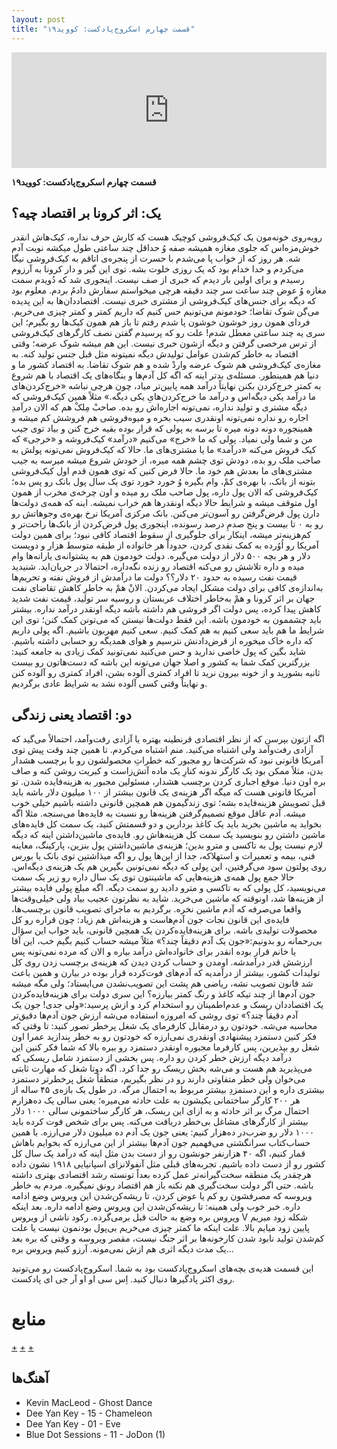 ```yaml
---
layout: post
title: "قسمت چهارم اسکروج‌پادکست: کووید۱۹"
---
```


<iframe sandbox="allow-same-origin allow-scripts allow-top-navigation allow-popups allow-forms" scrolling="no" width="100%" height="185" frameborder="0" src="https://embed.radiopublic.com/e?if=scrooge-podcast-Wka3nl&ge=s1!145816dd5ed52e9d2880d43201ac096326417e18"></iframe>


**قسمت چهارم اسکروج‌پادکست: کووید۱۹** 

## یک: اثر کرونا بر اقتصاد چیه؟

روبه‌روی خونه‌مون یک کیک‌فروشی کوچیک هست که کارش حرف نداره، کیک‌هاش انقدر خوش‌مزه‌اس که جلوی مغازه همیشه صفه وُ حداقل چند ساعتی طول میکشه نوبت آدم شه. هر روز که از خواب پا می‌شدم با حسرت از پنجره‌ی اتاقم به کیک‌فروشی نیگا می‌کردم و خدا خدام بود که یک روزی خلوت بشه. توی این گیر و دار کرونا به آرزوم رسیدم و برای اولین بار دیدم که خبری از صف نیست. اینجوری شد که دُویدم سمت مغازه وُ عوض چند ساعت سر چند دقیقه هرچی میخواستم سفارش دادمُ بردم. معلوم بود که دیگه برای جنس‌های کیک‌فروشی از مشتری خبری نیست. اقتصاددان‌ها به این پدیده می‌گن شوک تقاضا؛ خودمونم می‌تونیم حس کنیم که داریم کمتر و کمتر چیزی می‌خریم.
فردای همون روز خوشون خوشون پا شدم رفتم تا باز هم همون کیک‌ها رو بگیرم؛ این سری یه چند ساعتی معطل شدم! علت رو که پرسیدم گفتن نصف کارگرهای کیک‌فروشی از ترس مرخصی گرفتن و دیگه ازشون خبری نیست. این هم میشه شوک عرضه؛ وقتی اقتصاد به خاطر کم‌شدن عوامل تولیدش دیگه نمیتونه مثل قبل جنس تولید کنه. به مغازه‌ی کیک‌فروشی هم شوک عرضه واردْ شده و هم شوک تقاضا. به اقتصاد کشور ما و دنیا هم همینطور.
مسئله‌ی بدتر اینه که اگه کل آدم‌ها و بنگاه‌های یک اقتصاد با هم شروع به کمتر خرج‌کردن بکنن نهایتاً درآمد همه پایین‌تر میاد، چون هرچی نباشه «خرج‌کردن‌های ما درآمد یکی دیگه‌اس و درآمد ما خرج‌کردن‌هایِ یکی دیگه.» مثلاً همین کیک‌فروشی که دیگه مشتری و تولید نداره، نمی‌تونه اجاره‌اش رو بده. صاحبْ مِلکْ هم که الان درآمدِ اجاره رو نداره نمی‌تونه اونقدری سیب بخره و میوه‌فروشی هم فروشش کم میشه و همینجوره دونه دونه میره تا برسه به پولی که قرار بوده بقیه خرج کنن و بیاد توی جیب من و شما ولی نمیاد. پولی که ما «خرج» می‌کنیم «درآمد» کیک‌فروشه و «خرجی» که کیک فروش می‌کنه «درآمد» ما یا مشتری‌های ما. حالا که کیک‌فروش نمی‌تونه پولش به صاحب ملک رو بده، دودش توی چشم همه میره، از خودش شروع میشه میرسه به جیب مشتری‌های ما بعدش هم خود ما.
حالا فرض کنین که توی همون قدم اول کیک‌فروشی بتونه از بانک، با بهره‌ی کمْ، وام بگیره وُ خورد خورد توی یک سال پول بانک رو پس بده؛ کیک‌فروشی که الان پول داره، پول صاحب ملک رو میده و اون چرخه‌ی مخرب از همون اول متوقف میشه و شرایط حالا دیگه اونقدرها هم خراب نمیشه. اینه که همه‌ی دولت‌ها دارن پول قرض‌گرفتن رو آسون‌تر می‌کنن. بانک مرکزی آمریکا نرخ بهره‌ی وجوهاتش رو رو به ۰ تا بیست و پنج صدمِ درصد رسونده، اینجوری پول قرض‌کردن از بانک‌ها راحت‌تر و کم‌هزینه‌تر میشه، اینکار برای جلوگیری از سقوط اقتصاد کافی نبود؛ برای همین دولت آمریکا رو اُوُرده به کمک نقدی کردن، حدوداً هر خانواده از طبقه متوسط هزار و دویست دلار و هر بچه ۵۰۰ دلار از دولت می‌گیره.
دولت خودمون هم به پشتوانه‌ی یارانه‌ها وام میده و داره تلاشش رو می‌کنه اقتصاد رو زنده نگه‌داره، احتمالا در جریان‌اید.
شنیدید قیمت نفت رسیده به حدود ۲۰ دلار؟؟ دولت ما درآمدش از فروش نفته و تحریم‌ها به‌اندازه‌ی کافی برای دولت مشکل ایجاد می‌کردن. الانْ همْ به خاطرِ کاهش تقاضای نفت جهان بر اثر کرونا و همْ به‌خاطر اختلاف عربستان و روسیه سر تولید، قیمت نفت شدید کاهش پیدا کرده، پس دولت اگر فروشی هم داشته باشه دیگه اونقدر درآمد نداره. بیشتر باید چشممون به خودمون باشه.
این فقط دولت‌ها نیستن که می‌تونن کمک کنن؛ توی این شرایط ما هم باید سعی کنیم به هم کمک کنیم. سعی کنیم مهربون باشیم. اگه پولی داریم که داره خاک میخوره از قرض‌دادنش نترسیم و هوای همدیگه رو حسابی داشته باشیم. شاید بگین که پول خاصی ندارید و حس می‌کنید نمی‌تونید کمک زیادی به جامعه کنید: بزرگترین کمک شما به کشور و اصلا جهان می‌تونه این باشه که دست‌هاتون رو بیست ثانیه بشورید و از خونه بیرون نرید تا افراد کمتری آلوده بشن، افراد کمتری رو آلوده کنن و نهایتاً وقتی کسی آلوده نشد به شرایط عادی برگردیم.

## دو: اقتصاد یعنی زندگی
اگه ازتون بپرسن که از نظر اقتصادی قرنطینه بهتره یا آزادی رفت‌وآمد، احتمالاً می‌گید که آزادی رفت‌وآمد ولی اشتباه می‌کنید. منم اشتباه می‌کردم.
تا همین چند وقت پیش توی آمریکا قانونی نبود که شرکت‌ها رو مجبور کنه خطراتِ محصولشون رو با برچسب هشدار بدن، مثلاً ممکن بود یک کارگر ندونه کنارِ یک ماده آتش‌زاست و کبریت روشن کنه و صاف بره اون دنیا. موقع اجباری کردن برچسب هشدار، مسئولین مجبور به هزینه‌فایده شدن. تو آمریکا قانونی هست که میگه اگر هزینه‌ی یک قانون بیشتر از ۱۰۰ میلیون دلار باشه باید قبل تصویبش هزینه‌فایده بشه؛ توی زندگیمون هم همچین قانونی داشته باشیم خیلی خوب میشه. آدم عاقل موقع تصمیم‌گرفتن هزینه‌ها رو نسبت به فایده‌ها می‌سنجه.
مثلا اگه بخواید یه ماشین بخرید باید یک کاغذ بردارین و دو قسمتش کنید، یک سمت کل فایده‌های ماشین داشتن رو بنویسید یک سمت کل هزینه‌هاش رو. فایده‌ی ماشین‌داشتن اینه که دیگه لازم نیست پول به تاکسی و مترو بدین؛ هزینه‌ی ماشین‌داشتن پول بنزین، پارکینگ، معاینه فنی، بیمه و تعمیرات و استهلاکه، جدا از این‌ها پول رو اگه میذاشتین توی بانک یا بورس روی پولتون سود می‌گرفتین، این پولی که دیگه نمی‌تونین بگیرین هم یک هزینه‌ی دیگه‌اس.
حالا جمع پول همه‌ی هزینه‌هایی که ماشینتون توی یک سال داره رو زیر یک سمت می‌نویسید، کل پولی که به تاکسی و مترو دادید رو سمت دیگه. اگه مبلغ پولی فایده بیشتر از هزینه‌ها شد، اونوقته که ماشین می‌خرید. شاید به نظرتون عجیب بیاد ولی خیلی‌وقت‌ها واقعا می‌صرفه که آدم ماشین نخره.
برگردیم به ماجرای تصویب قانون برچسب‌ها، فایده‌ی این قانون نجات جون آدم‌هاست و هزینه‌اش هم زیاد: چون قراره رو کل محصولات تولیدی باشه.
برای هزینه‌فایده‌کردن یک همچین قانونی، باید جواب این سؤال بی‌رحمانه رو بدونیم:«جون یک آدم دقیقاً چند؟»
مثلاً میشه حساب کنیم بگیم خب، این آقا یا خانم قرار بوده انقدر برای خانواده‌اش درآمد بیاره و الان که مرده نمی‌تونه پس ارزشش قدر درآمدشه.
اومدن و حساب کردن دیدن که هزینه‌ی برچسب زدن روی کل تولیدات کشور، بیشتر از درآمدیه که آدم‌های فوت‌کرده قرار بوده در بیارن و همین باعث شد قانون تصویب نشه، ریاضی هم پشت این تصویب‌نشدن می‌ایستاد؛ ولی مگه میشه جون آدم‌ها از چند تیکه کاغذ و رنگ کمتر بیارزه؟
این سری دولت برای هزینه‌فایده‌کردن یک اقتصاددان ریسک و عدم‌اطمینان رو استخدام کرد و ازش پرسید:«ولی جدی! جون یک آدم دقیقاً چند؟»
توی روشی که امروزه استفاده می‌شه ارزش جون آدم‌ها دقیق‌تر محاسبه می‌شه.
خودتون رو درمقابل کارفرمای یک شغل پرخطر تصور کنید: تا وقتی که فکر کنین دستمزد پیشنهادی اونقدری نمی‌ارزه که خودتون رو به خطر بِندازید عمرا اون شغل رو بپذیرین، پس کارفرما مجبوره اونقدر دستمزد رو ببره بالا که شما فکر کنین این درآمد دیگه ارزش خطر کردن رو داره. پس بخشی از دستمزد شامل ریسکی که می‌پذیرید هم هست و می‌شه بخش ریسک رو جدا کرد. اگه دوتا شغل که مهارت ثابتی می‌خوان ولی خطر متفاوتی دارند رو در نظر بگیریم، منطقاً شغل پرخطرتر دستمزد بیشتری داره و این دستمزدِ بیشتر مربوط به احتمال مرگه.
در طول یک بازه‌ی ۴۵ ساله از هر ۲۰۰ کارگر ساختمانی یکیشون به علت حادثه می‌میره؛ یعنی سالی یک ده‌هزارم احتمال مرگ بر اثر حادثه و به ازای این ریسک، هر کارگر ساختمونی سالی ۱۰۰۰ دلار بیشتر از کارگرهای مشاغل بی‌خطر دریافت می‌کنه. پس برای شخص فوت کرده باید ۱۰۰۰ دلار رو ضرب‌در ده‌هزار کنیم: یعنی جون یک آدم ده میلیون دلار می‌ارزه.
با همین حساب‌کتاب سرانگشتی می‌فهمیم جون آدم‌ها بیشتر از این می‌ارزه که بخوایم باهاش قمار کنیم، اگه ۴۰ هزارنفر جونشون رو از دست بدن مثل اینه که درآمد یک سال کل کشور رو از دست داده باشیم.
تجربه‌های قبلی مثل آنفولانزای اسپانیایی ۱۹۱۸ نشون داده هرچقدر یک منطقه سخت‌گیرانه‌تر عمل کرده بعداً تونسته رشد اقتصادی بهتری داشته باشه. حتی اگر دولت سخت‌گیری هم نکنه باز هم اقتصاد رونق نمیگیره. مردم به خاطر ویروسه که مصرفشون رو کم یا عوض کردن، تا ریشه‌کن‌شدن این ویروس وضع ادامه داره. خبر خوب ولی همینه: تا ریشه‌کن‌شدن این ویروس وضع ادامه داره. بعد اینکه ویروس بره وضع به حالت قبل برمی‌گرده. رکود ناشی از ویروس V شکله زود میریم پایین زود میایم بالا. علت اینکه ما کمتر چیزی می‌خریم بی‌پول بودنمون نیست یا علت کم‌شدن تولید نابود شدن کارخونه‌ها بر اثر جنگ نیست، مقصر ویروسه و وقتی که بره بعد یک مدت دیگه اثری هم ازش نمی‌مونه.
آرزو کنیم ویروس بره...

این قسمت هدیه‌ی بچه‌های اسکروج‌پادکست بود به شما. اسکروج‌پادکست رو می‌تونید روی اکثر پادگیرها دنبال کنید. اِس سی او او آر جی ای پادکست.


# منابع

[+](https://www.npr.org/transcripts/835571843)
[+](https://www.npr.org/transcripts/826919059)
[+](https://www.npr.org/transcripts/824139549)

## آهنگ‌ها

* Kevin MacLeod - Ghost Dance 
* Dee Yan Key - 15 - Chameleon
* Dee Yan Key - 01 - Eve
* Blue Dot Sessions - 11 - JoDon (1)

